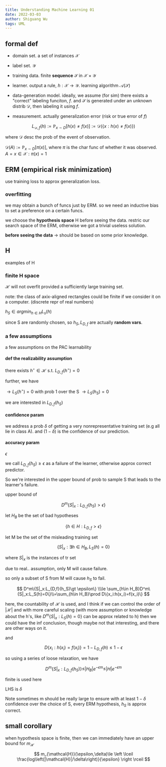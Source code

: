 ```yaml
---
title: Understanding Machine Learning 01
date: 2022-03-03
author: Shiguang Wu
tags: UML
---
```


## formal def

- domain set. a set of instances $\mathcal{X}$

- label set. $\mathcal{Y}$

- training data. finite **sequence** $\mathcal{S}$ in $\mathcal{X}\times \mathcal{Y}$

- learner. output a rule, $h:\mathcal{X}\rightarrow\mathcal{Y}$. learning algorithm $\mathcal{A(S)}$

- data-generation model. ideally, we assume (for sim) there exists a \"correct\" labeling funciton, $f$. and $\mathcal{S}$ is generated under an unknown distrib $\mathcal{D}$, then labeling it using $f$.

- measurement. actually generalization error (risk or true error of $f$)

$$
L_{\mathcal{D},f}(h):=\mathbb{P}_{x\sim D}[h(x)\neq f(x)]:=\mathcal{D}(\{x:h(x)\neq f(x)\})
$$

where $\mathcal{D}$ desc the prob of the event of observation.

$\mathcal{D}(A):=\mathbb{P}_{x\sim D}[\pi(x)]$, where $\pi$ is the char func of whether it was observed. $A={x\in \mathcal{X}:\pi(x)=1}$

## ERM (empirical risk minimization)

use training loss to approx generalization loss.

### overfitting

we may obtain a bunch of funcs just by ERM. so we need an inductive bias to set a preference on a certain funcs.

we choose the **hypothesis space** H before seeing the data. restric our search space of the ERM, otherwise we got a trivial useless solution.

**before seeing the data** $\rightarrow$ should be based on some prior knowledge.

## H

examples of H

### finite H space

$\mathcal{H}$ will not overfit provided a sufficiently large training set.

note: the class of axix-aligned rectangles could be finite if we consider it on a computer. (discrete repr of real numbers)

$h_S\in argmin_{h\in H}L_s(h)$

since S are randomly chosen, so $h_S,L_{D,f}$ are actually **random vars**.

### a few assumptions

a few assumptions on the PAC learnability

#### **def** the realizability assumption

there exists $h^\star\in\mathcal{H}$ s.t. $L_{D,f}(h^\star)=0$

further, we have

$\rightarrow L_S(h^\star)=0 \text{ with prob 1 over the S }\rightarrow L_S(h_S)=0$

we are interested in $L_{D,f}(h_S)$

#### confidence param

we address a prob $\delta$ of getting a very nonrepresentative training set (e.g all lie in class A). and $(1-\delta)$ is the confidence of our prediction.

#### accuracy param

$\epsilon$

we call $L_{D,f}(h_S)\ge \epsilon$ as a failure of the learner, otherwise approx correct predictor.

So we\'re interested in the upper bound of prob to sample S that leads to the learner's failure.

upper bound of

$$
D^m\{S|_x:L_{D,f}(h_S)\gt \epsilon\}
$$

let $H_B$ be the set of bad hypotheses

$$
\{h\in H: L_{D,f}\gt \epsilon\}
$$

let M be the set of the misleading training set

$$
\{S|_x:\exists h\in H_B, L_S(h)=0\}
$$

where $S|_x$ is the instances of tr set

due to real.. assumption, only M will cause failure.

so only a subset of S from M will cause $h_S$ to fail.

$$
D^m\{S|_x:L_{D,f}(h_S)\gt \epsilon\} \\\le \sum_{h\in H_B}D^m\{S|_x:L_S(h)=0\}\\=\sum_{h\in H_B}\prod D\{x_i:h(x_i)=f(x_i)\}
$$

here, the countability of $\mathcal{H}$ is used, and I think if we can control the order of $|\mathcal{H}|$ and with more careful scaling (with more assumption or knowledge about the h\'s, like $D^m\{S|_x:L_S(h)=0\}$ can be approx related to h) then we could have the inf conclusion, though maybe not that interesting, and there are other ways on it.

and

$$
D\{x_i:h(x_i)=f(x_i)\}=1-L_{D,f}(h)\le 1-\epsilon
$$

so using a series of loose relaxation, we have

$$
D^m\{S|_x:L_{D,f}(h_S)\}\le |H_B|e^{-\epsilon m}\le |H|e^{-\epsilon m}
$$

finite is used here

LHS is $\delta$

Note sometimes m should be really large to ensure with at least $1-\delta$ confidence over the choice of S, every ERM hypothesis, $h_S$ is approx correct.

## small corollary

when hypothesis space is finite, then we can immediately have an upper bound for $m_{\mathcal{H}}$

$$
m_{\mathcal{H}}(\epsilon,\delta)\le \left \lceil \frac{log\left(|\mathcal{H}|/\delta\right)}{\epsilon} \right \rceil
$$
